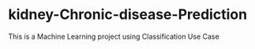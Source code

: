 # kidney-Chronic-disease-Prediction
This is a Machine Learning project using Classification Use Case
